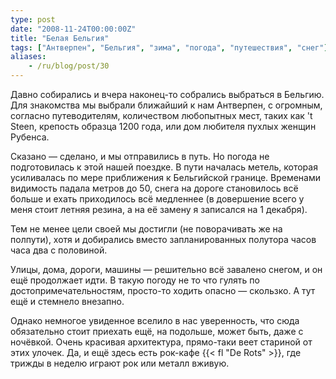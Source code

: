 ```yaml
---
type: post
date: "2008-11-24T00:00:00Z"
title: "Белая Бельгия"
tags: ["Антверпен", "Бельгия", "зима", "погода", "путешествия", "снег"]
aliases:
    - /ru/blog/post/30
---
```


Давно собирались и вчера наконец-то собрались выбраться в Бельгию. Для знакомства мы выбрали ближайший к нам Антверпен, с огромным, согласно путеводителям, количеством любопытных мест, таких как 't Steen, крепость образца 1200 года, или дом любителя пухлых женщин Рубенса.

<!--more-->

Сказано — сделано, и мы отправились в путь. Но погода не подготовилась к этой нашей поездке. В пути началась метель, которая усиливалась по мере приближения к Бельгийской границе. Временами видимость падала метров до 50, снега на дороге становилось всё больше и ехать приходилось всё медленнее (в довершение всего у меня стоит летняя резина, а на её замену я записался на 1 декабря).

Тем не менее цели своей мы достигли (не поворачивать же на полпути), хотя и добирались вместо запланированных полутора часов часа два с половиной.

Улицы, дома, дороги, машины — решительно всё завалено снегом, и он ещё продолжает идти. В такую погоду не то что гулять по достопримечательностям, просто-то ходить опасно — скользко. А тут ещё и стемнело внезапно.

Однако немногое увиденное вселило в нас уверенность, что сюда обязательно стоит приехать ещё, на подольше, может быть, даже с ночёвкой. Очень красивая архитектура, прямо-таки веет стариной от этих улочек. Да, и ещё здесь есть рок-кафе {{< fl "De Rots" >}}, где трижды в неделю играют рок или металл вживую.
